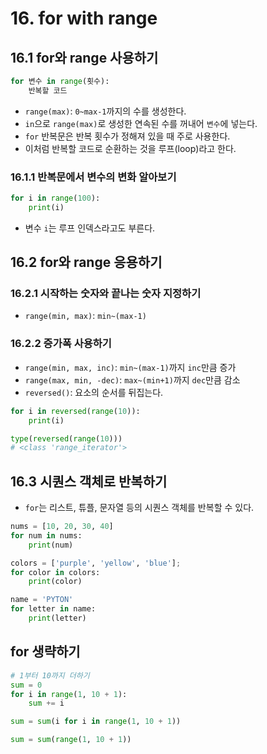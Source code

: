 # 16. for with range

## 16.1 for와 range 사용하기

```python
for 변수 in range(횟수):
    반복할 코드
```

- `range(max)`: `0~max-1`까지의 수를 생성한다.
- `in`으로 `range(max)`로 생성한 연속된 수를 꺼내어 `변수`에 넣는다.
- `for` 반복문은 반복 횟수가 정해져 있을 때 주로 사용한다.
- 이처럼 반복할 코드로 순환하는 것을 루프(loop)라고 한다.



### 16.1.1 반복문에서 변수의 변화 알아보기

```python
for i in range(100):
    print(i)
```

- 변수 `i`는 루프 인덱스라고도 부른다.



## 16.2 for와 range 응용하기

### 16.2.1 시작하는 숫자와 끝나는 숫자 지정하기

- `range(min, max)`: `min~(max-1)`



### 16.2.2 증가폭 사용하기

- `range(min, max, inc)`: `min~(max-1)`까지 `inc`만큼 증가
- `range(max, min, -dec)`: `max~(min+1)`까지 `dec`만큼 감소
- `reversed()`: 요소의 순서를 뒤집는다.

```python
for i in reversed(range(10)):
    print(i)
```



```python
type(reversed(range(10)))
# <class 'range_iterator'>
```



## 16.3 시퀀스 객체로 반복하기

- `for`는 리스트, 튜플, 문자열 등의 시퀀스 객체를 반복할 수 있다.

```python
nums = [10, 20, 30, 40]
for num in nums:
    print(num)

colors = ['purple', 'yellow', 'blue'];
for color in colors:
    print(color)

name = 'PYTON'
for letter in name:
    print(letter)
```



## for 생략하기

```python
# 1부터 10까지 더하기
sum = 0
for i in range(1, 10 + 1):
    sum += i
```

```python
sum = sum(i for i in range(1, 10 + 1))
```

```python
sum = sum(range(1, 10 + 1))
```


